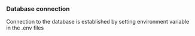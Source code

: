 ### Database connection
Connection to the database is established by setting environment variable in the .env files